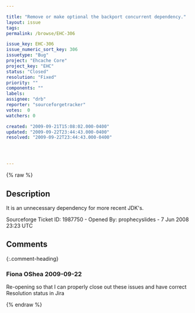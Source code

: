 ```yaml
---

title: "Remove or make optional the backport concurrent dependency."
layout: issue
tags: 
permalink: /browse/EHC-306

issue_key: EHC-306
issue_numeric_sort_key: 306
issuetype: "Bug"
project: "Ehcache Core"
project_key: "EHC"
status: "Closed"
resolution: "Fixed"
priority: ""
components: ""
labels: 
assignee: "drb"
reporter: "sourceforgetracker"
votes:  0
watchers: 0

created: "2009-09-21T15:08:02.000-0400"
updated: "2009-09-22T23:44:43.000-0400"
resolved: "2009-09-22T23:44:43.000-0400"




---
```


{% raw %}

## Description

<div markdown="1" class="description">

It is an unnecessary dependency for more recent JDK's.

Sourceforge Ticket ID: 1987750 - Opened By: prophecyslides - 7 Jun 2008 23:23 UTC

</div>

## Comments


{:.comment-heading}
### **Fiona OShea** <span class="date">2009-09-22</span>

<div markdown="1" class="comment">

Re-opening so that I can properly close out these issues and have correct Resolution status in Jira

</div>



{% endraw %}
